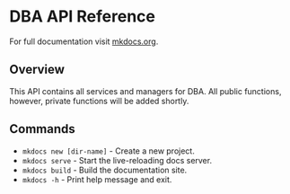 # DBA API Reference

For full documentation visit [mkdocs.org](https://www.mkdocs.org).

## Overview
This API contains all services and managers for DBA. All public functions, however, private functions will be added shortly.

## Commands

* `mkdocs new [dir-name]` - Create a new project.
* `mkdocs serve` - Start the live-reloading docs server.
* `mkdocs build` - Build the documentation site.
* `mkdocs -h` - Print help message and exit.